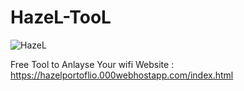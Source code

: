 # HazeL-TooL

![HazeL](https://github.com/HazeLdevgggg/HazeL-TooL/assets/105066838/dc544d9d-39b9-46d9-8a31-e54b864da3f2)






Free Tool to Anlayse Your wifi
Website : https://hazelportoflio.000webhostapp.com/index.html
